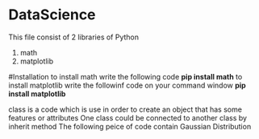 # DataScience
This file consist of 2 libraries of Python
1. math 
2. matplotlib 

#Installation 
to install math write the following code
**pip install math**
to install matplotlib write the followinf code on your command window
**pip install matplotlib**

class is a code which is use in order to create an object that has some features or attributes
One class could be connected to another class by inherit method 
The following peice of code contain Gaussian Distribution 
